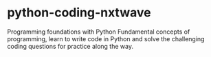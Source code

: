 # python-coding-nxtwave
Programming foundations with Python
Fundamental concepts of programming, learn to write code in Python and solve the challenging coding questions for practice along the way.

